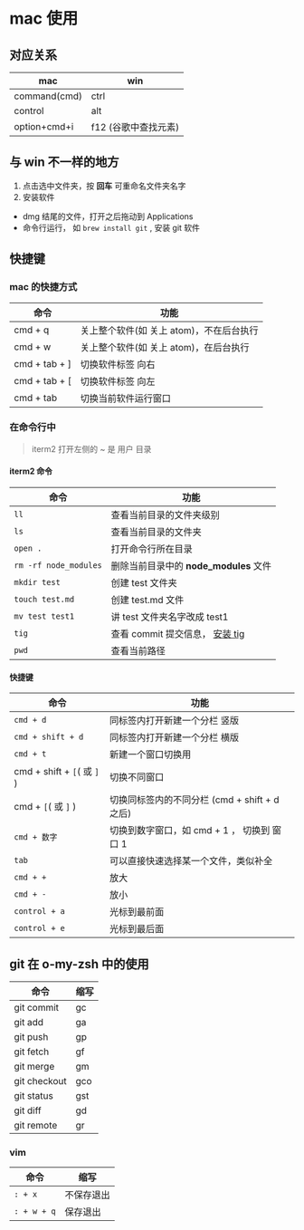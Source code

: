 # mac 使用

## 对应关系

|mac|win|
|---|---|
|command(cmd)|ctrl|
|control|alt|
|option+cmd+i|f12 (谷歌中查找元素)|

## 与 win 不一样的地方

1.  点击选中文件夹，按 **回车** 可重命名文件夹名字
2. 安装软件
 - dmg 结尾的文件，打开之后拖动到 Applications
 - 命令行运行， 如 `brew install git` , 安装 git 软件

## 快捷键

### mac 的快捷方式

|命令|功能|
|----|----|
|cmd + q|关上整个软件(如 关上 atom)，不在后台执行|
|cmd + w|关上整个软件(如 关上 atom)，在后台执行|
|cmd + tab + ]|切换软件标签 向右|
|cmd + tab + [|切换软件标签 向左|
|cmd + tab|切换当前软件运行窗口|


### 在命令行中

> iterm2 打开左侧的 ~ 是 用户 目录

#### iterm2 命令

|命令|功能|
|----|----|
|`ll`|查看当前目录的文件夹级别|
|`ls`|查看当前目录的文件夹|
|`open .`|打开命令行所在目录|
|`rm -rf node_modules`|删除当前目录中的 **node_modules** 文件|
|`mkdir test`|创建 test 文件夹|
|`touch test.md`|创建 test.md 文件|
|`mv test test1`|讲 test 文件夹名字改成 test1|
|`tig`|查看 commit 提交信息， [安装 tig](https://github.com/iq9891/blog/issues/11)|
|`pwd`|查看当前路径|

#### 快捷键

|命令|功能|
|----|----|
|`cmd + d`|同标签内打开新建一个分栏 竖版|
|`cmd + shift + d`|同标签内打开新建一个分栏 横版|
|`cmd + t`|新建一个窗口切换用|
|cmd + shift + `[`( 或 `]` )|切换不同窗口
|cmd + `[`( 或 `]` )|切换同标签内的不同分栏 (cmd + shift + d 之后)|
|`cmd + 数字`|切换到数字窗口，如 cmd + 1 ， 切换到 窗口 1|
|`tab`|可以直接快速选择某一个文件，类似补全|
|`cmd + +`|放大|
|`cmd + -`|放小|
|`control + a`|光标到最前面|
|`control + e`|光标到最后面|

## git 在 o-my-zsh 中的使用

|命令|缩写|
|----|----|
|git commit|gc|
|git add|ga|
|git push|gp|
|git fetch|gf|
|git merge|gm|
|git checkout|gco|
|git status|gst|
|git diff|gd|
|git remote|gr|

### vim

|命令|缩写|
|----|----|
|`: + x`|不保存退出|
|`: + w + q`|保存退出|
